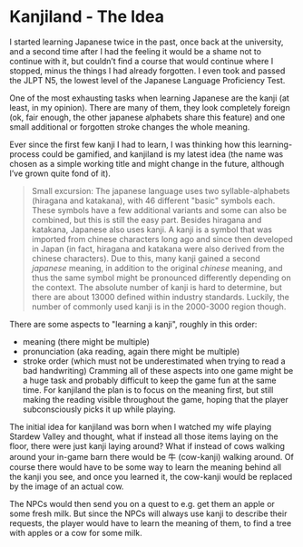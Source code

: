 # Kanjiland - The Idea
I started learning Japanese twice in the past, once back at the university, and a second time after I had the feeling it would be a shame not to continue with it, but couldn’t find a course that would continue where I stopped, minus the things I had already forgotten. I even took and passed the JLPT N5, the lowest level of the Japanese Language Proficiency Test.

One of the most exhausting tasks when learning Japanese are the kanji (at least, in my opinion). There are many of them, they look completely foreign (ok, fair enough, the other japanese alphabets share this feature) and one small additional or forgotten stroke changes the whole meaning.

Ever since the first few kanji I had to learn, I was thinking how this learning-process could be gamified, and kanjiland is my latest idea (the name was chosen as a simple working title and might change in the future, although I’ve grown quite fond of it).

> Small excursion: The japanese language uses two syllable-alphabets (hiragana and katakana), with 46 different "basic" symbols each. These symbols have a few additional variants and some can also be combined, but this is still the easy part. 
> Besides hiragana and katakana, Japanese also uses kanji. A kanji is a symbol that was imported from chinese characters long ago and since then developed in Japan (in fact, hiragana and katakana were also derived from the chinese characters). Due to this, many kanji gained a second *japanese* meaning, in addition to the original *chinese* meaning, and thus the same symbol might be pronounced differently depending on the context.
> The absolute number of kanji is hard to determine, but there are about 13000 defined within industry standards.
> Luckily, the number of commonly used kanji is in the 2000-3000 region though.

There are some aspects to "learning a kanji", roughly in this order:
- meaning (there might be multiple)
- pronunciation (aka reading, again there might be multiple)
- stroke order (which must not be underestimated when trying to read a bad handwriting)
Cramming all of these aspects into one game might be a huge task and probably difficult to keep the game fun at the same time. For kanjiland the plan is to focus on the meaning first, but still making the reading visible throughout the game, hoping that the player subconsciously picks it up while playing.

The initial idea for kanjiland was born when I watched my wife playing Stardew Valley and thought, what if instead all those items laying on the floor, there were just kanji laying around? What if instead of cows walking around your in-game barn there would be 牛 (cow-kanji) walking around. Of course there would have to be some way to learn the meaning behind all the kanji you see, and once you learned it, the cow-kanji would be replaced by the image of an actual cow.

The NPCs would then send you on a quest to e.g. get them an apple or some fresh milk. But since the NPCs will always use kanji to describe their requests, the player would have to learn the meaning of them, to find a tree with apples or a cow for some milk.